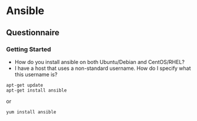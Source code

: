 # Ansible

## Questionnaire

### Getting Started

* How do you install ansible on both Ubuntu/Debian and CentOS/RHEL?
* I have a host that uses a non-standard username. How do I specify what this username is?

```
apt-get update
apt-get install ansible
```

or

```
yum install ansible
```
